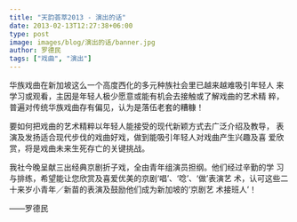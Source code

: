 ```yaml
---
title: "天韵荟萃2013 - 演出的话"
date: 2013-02-13T12:27:38+06:00
type: post
image: images/blog/演出的话/banner.jpg
author: 罗德民
tags: ["戏曲", "演出"]
---
```

华族戏曲在新加坡这么一个高度西化的多元种族社会里已越来越难吸引年轻人
来学习或观看，主因是年轻人极少愿意或能有机会去接触或了解戏曲的艺术精
粹，普遍对传统华族戏曲存有偏见，认为是落伍老套的糟糠！
 <!--more--> 

要如何把戏曲的艺术精粹以年轻人能接受的现代新颖方式去广泛介绍及教导，
表演及发扬适合现代步伐的戏曲好戏，做到能吸引年轻人对戏曲产生兴趣及喜
爱欣赏，将是戏曲未来生死存亡的关键挑战。

我社今晚呈献三出经典京剧折子戏，全由青年组演员担纲。他们经过辛勤的学
习与排练，希望能让您欣赏及喜爱优美的京剧‘唱’、‘唸’、‘做’表演艺
术，认可这些二十来岁小青年／新苗的表演及鼓励他们成为新加坡的‘京剧艺
术接班人’！

——罗德民